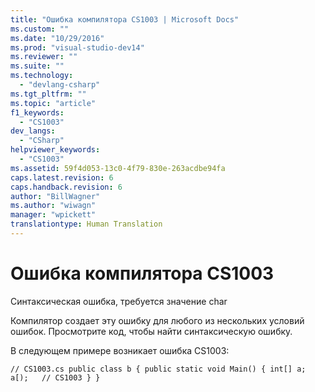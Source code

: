 ```yaml
---
title: "Ошибка компилятора CS1003 | Microsoft Docs"
ms.custom: ""
ms.date: "10/29/2016"
ms.prod: "visual-studio-dev14"
ms.reviewer: ""
ms.suite: ""
ms.technology: 
  - "devlang-csharp"
ms.tgt_pltfrm: ""
ms.topic: "article"
f1_keywords: 
  - "CS1003"
dev_langs: 
  - "CSharp"
helpviewer_keywords: 
  - "CS1003"
ms.assetid: 59f4d053-13c0-4f79-830e-263acdbe94fa
caps.latest.revision: 6
caps.handback.revision: 6
author: "BillWagner"
ms.author: "wiwagn"
manager: "wpickett"
translationtype: Human Translation
---
```

# Ошибка компилятора CS1003
Синтаксическая ошибка, требуется значение char  
  
 Компилятор создает эту ошибку для любого из нескольких условий ошибок. Просмотрите код, чтобы найти синтаксическую ошибку.  
  
 В следующем примере возникает ошибка CS1003:  
  
```  
// CS1003.cs public class b { public static void Main() { int[] a; a[);   // CS1003 } }  
```